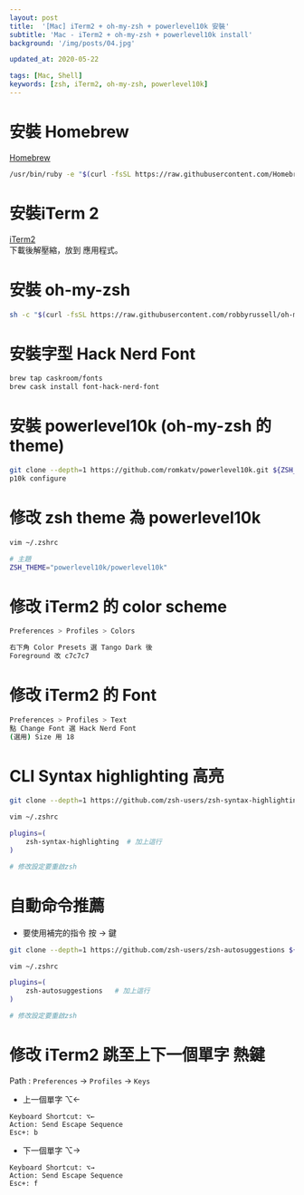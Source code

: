 ```yaml
---
layout: post
title:  '[Mac] iTerm2 + oh-my-zsh + powerlevel10k 安裝'
subtitle: 'Mac - iTerm2 + oh-my-zsh + powerlevel10k install'
background: '/img/posts/04.jpg'

updated_at: 2020-05-22

tags: [Mac, Shell]
keywords: [zsh, iTerm2, oh-my-zsh, powerlevel10k]
---
```

# 安裝 Homebrew
<a href="https://brew.sh/index_zh-tw" target="_blank">Homebrew</a>
```bash
/usr/bin/ruby -e "$(curl -fsSL https://raw.githubusercontent.com/Homebrew/install/master/install)"
```

# 安裝iTerm 2
<a href="http://iterm2.com/" target="_blank">iTerm2</a>  
下載後解壓縮，放到 應用程式。

# 安裝 oh-my-zsh
```bash
sh -c "$(curl -fsSL https://raw.githubusercontent.com/robbyrussell/oh-my-zsh/master/tools/install.sh)"
```

# 安裝字型 Hack Nerd Font
```bash
brew tap caskroom/fonts
brew cask install font-hack-nerd-font
```

# 安裝 powerlevel10k (oh-my-zsh 的 theme) 
```bash
git clone --depth=1 https://github.com/romkatv/powerlevel10k.git ${ZSH_CUSTOM:-~/.oh-my-zsh/custom}/themes/powerlevel10k
p10k configure
```

# 修改 zsh theme 為 powerlevel10k
```bash
vim ~/.zshrc

# 主題
ZSH_THEME="powerlevel10k/powerlevel10k"
```

# 修改 iTerm2 的 color scheme
```bash
Preferences > Profiles > Colors

右下角 Color Presets 選 Tango Dark 後
Foreground 改 c7c7c7
```

# 修改 iTerm2 的 Font
```bash
Preferences > Profiles > Text
點 Change Font 選 Hack Nerd Font
(選用) Size 用 18 
```

# CLI Syntax highlighting 高亮
```bash
git clone --depth=1 https://github.com/zsh-users/zsh-syntax-highlighting.git ${ZSH_CUSTOM:-~/.oh-my-zsh/custom}/plugins/zsh-syntax-highlighting

vim ~/.zshrc

plugins=(
    zsh-syntax-highlighting  # 加上這行
)

# 修改設定要重啟zsh
```

# 自動命令推薦
- 要使用補完的指令 按 → 鍵

```bash
git clone --depth=1 https://github.com/zsh-users/zsh-autosuggestions ${ZSH_CUSTOM:-~/.oh-my-zsh/custom}/plugins/zsh-autosuggestions

vim ~/.zshrc

plugins=(
    zsh-autosuggestions   # 加上這行
)

# 修改設定要重啟zsh
```

# 修改 iTerm2 跳至上下一個單字 熱鍵
Path : `Preferences` → `Profiles` → `Keys`
- 上一個單字 ⌥←

```
Keyboard Shortcut: ⌥←
Action: Send Escape Sequence
Esc+: b
```
- 下一個單字 ⌥→

```
Keyboard Shortcut: ⌥→
Action: Send Escape Sequence
Esc+: f
```